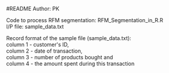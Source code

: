 #README
Author: PK

Code to process RFM segmentation: RFM_Segmentation_in_R.R<br> 
I/P file: sample_data.txt

Record format of the sample file (sample_data.txt):<br>
column 1 - customer's ID, <br>
column 2 - date of transaction, <br>
column 3 - number of products bought and <br>
column 4 - the amount spent during this transaction
